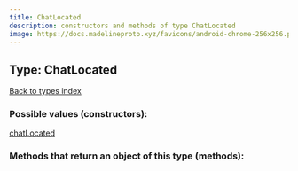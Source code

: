 ```yaml
---
title: ChatLocated
description: constructors and methods of type ChatLocated
image: https://docs.madelineproto.xyz/favicons/android-chrome-256x256.png
---
```

## Type: ChatLocated  
[Back to types index](index.md)



### Possible values (constructors):

[chatLocated](../constructors/chatLocated.md)  



### Methods that return an object of this type (methods):



